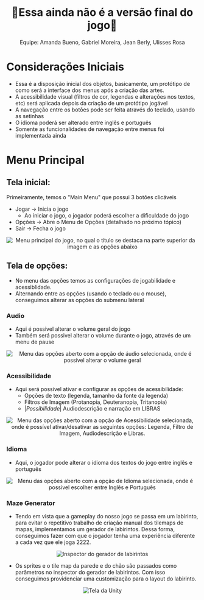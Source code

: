 <!-- # 2022-303-NomeASerDefinido -->

<h1 align="center">🚧Essa ainda não é a versão final do jogo🚧</h1>

<p align="center"> Equipe: Amanda Bueno, Gabriel Moreira, Jean Berly, Ulisses Rosa </p>

# Considerações Iniciais
- Essa é a disposição inicial dos objetos, basicamente, um protótipo de como será a interface dos menus após a criação das artes.
- A acessibilidade visual (filtros de cor, legendas e alterações nos textos, etc) será aplicada depois da criação de um protótipo jogável
- A navegação entre os botões pode ser feita através do teclado, usando as setinhas
- O idioma poderá ser alterado entre inglês e português
- Somente as funcionalidades de navegação entre menus foi implementada ainda

# Menu Principal

## Tela inicial:
Primeiramente, temos o "Main Menu" que possui 3 botões clicáveis
- Jogar -> Inicia o jogo
	- Ao iniciar o jogo, o jogador poderá escolher a dificuldade do jogo
- Opções -> Abre o Menu de Opções (detalhado no próximo tópico)
- Sair -> Fecha o jogo

<p align="center"><img src="https://user-images.githubusercontent.com/68441010/171026477-d74a5c43-ef1e-40c3-95e8-87abc3eb21ab.jpg" alt="Menu principal do jogo, no qual o título se destaca na parte superior da imagem e as opções abaixo"</p>

## Tela de opções:
- No menu das opções temos as configurações de jogabilidade e acessiblidade.
- Alternando entre as opções (usando o teclado ou o mouse), conseguimos alterar as opções do submenu lateral

### Audio
- Aqui é possivel alterar o volume geral do jogo
- Também será possivel alterar o volume durante o jogo, através de um menu de pause
	
<p align="center"><img src="https://user-images.githubusercontent.com/68441010/171026536-7fceda2e-30bf-4a25-bdad-1fe406d9ce10.jpg" alt="Menu das opções aberto com a opção de áudio selecionada, onde é possível alterar o volume geral"></p>


### Acessibilidade
- Aqui será possivel ativar e configurar as opções de acessibilidade:
	- Opções de texto (legenda, tamanho da fonte da legenda)
	- Filtros de Imagem (Protanopia, Deuteranopia, Tritanopia)
	- |*Possibilidade*| Audiodescrição e narração em LIBRAS

<p align="center"><img src="https://user-images.githubusercontent.com/68441010/171026625-eecdf1c7-a9fc-4dd7-a46d-f261de6203e1.jpg" alt="Menu das opções aberto com a opção de Acessibilidade selecionada, onde é possível ativar/desativar as seguintes opções: Legenda, Filtro de Imagem, Audiodescrição e Libras."></p>

### Idioma
- Aqui, o jogador pode alterar o idioma dos textos do jogo entre inglês e português

<p align="center"><img src="https://user-images.githubusercontent.com/68441010/171027556-7b06de34-f383-4ba0-b813-234f01d1b66e.jpg" alt="Menu das opções aberto com a opção de Idioma selecionada, onde é possível escolher entre Inglês e Português"></p>

### Maze Generator
- Tendo em vista que a gameplay do nosso jogo se passa em um labirinto, para evitar o repetitivo trabalho de criação manual dos tilemaps de mapas, implementamos um gerador de labirintos. Dessa forma, conseguimos fazer com que o jogador tenha uma experiência diferente a cada vez que ele joga 2222.

<p align="center"><img src="https://user-images.githubusercontent.com/81490716/179044603-70a6a2d8-ebfe-4a68-a1f4-e0eeaf1ace64.png" alt="Inspector do gerador de labirintos"></p>

- Os sprites e o tile map da parede e do chão são passados como parâmetros no inspector do gerador de labirintos. Com isso conseguimos providenciar uma customização para o layout do labirinto.

<p align="center"><img src="https://user-images.githubusercontent.com/81490716/179046968-6ff37f2a-8bf5-446b-8ff6-104014d03a54.png" alt="Tela da Unity"></p>





